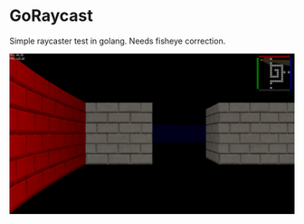 # GoRaycast
Simple raycaster test in golang.
Needs fisheye correction.

![screenshot](https://github.com/Distortions81/GoRaycast/blob/master/screenshot.png)

